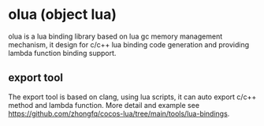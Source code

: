 # olua (object lua)
olua is a lua binding library based on lua gc memory management mechanism, it design for c/c++ lua binding code generation and providing lambda function binding support.

## export tool

The export tool is based on clang, using lua scripts, it can auto export c/c++ method and lambda function. More detail and example see https://github.com/zhongfq/cocos-lua/tree/main/tools/lua-bindings.
